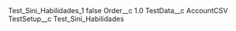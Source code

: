<?xml version="1.0" encoding="UTF-8"?>
<CustomMetadata xmlns="http://soap.sforce.com/2006/04/metadata" xmlns:xsi="http://www.w3.org/2001/XMLSchema-instance" xmlns:xsd="http://www.w3.org/2001/XMLSchema">
    <label>Test_Sini_Habilidades_1</label>
    <protected>false</protected>
    <values>
        <field>Order__c</field>
        <value xsi:type="xsd:double">1.0</value>
    </values>
    <values>
        <field>TestData__c</field>
        <value xsi:type="xsd:string">AccountCSV</value>
    </values>
    <values>
        <field>TestSetup__c</field>
        <value xsi:type="xsd:string">Test_Sini_Habilidades</value>
    </values>
</CustomMetadata>
